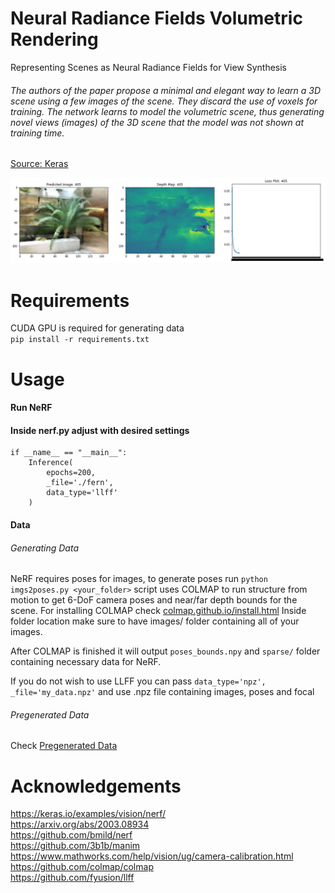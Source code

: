 # Neural Radiance Fields Volumetric Rendering
Representing Scenes as Neural Radiance Fields for View Synthesis

###### The authors of the paper propose a minimal and elegant way to learn a 3D scene using a few images of the scene. They discard the use of voxels for training. The network learns to model the volumetric scene, thus generating novel views (images) of the 3D scene that the model was not shown at training time.
[Source: Keras](https://keras.io/examples/vision/nerf/)

![nerf-volumetric](example/download.png?raw=true)

# Requirements
CUDA GPU is required for generating data <br />
```pip install -r requirements.txt```

# Usage
#### Run NeRF
#### Inside nerf.py adjust with desired settings
```
if __name__ == "__main__":
    Inference(
        epochs=200,
        _file='./fern',
        data_type='llff'
    )

```

#### Data
###### Generating Data
NeRF requires poses for images, to generate poses run ```python imgs2poses.py <your_folder>``` script uses COLMAP to run structure from motion to get 6-DoF camera poses and near/far depth bounds for the scene. For installing COLMAP check [colmap.github.io/install.html](https://colmap.github.io/install.html)
Inside folder location make sure to have images/ folder containing all of your images. <br />

After COLMAP is finished it will output ```poses_bounds.npy``` and ```sparse/``` folder containing necessary data for NeRF. <br />

If you do not wish to use LLFF you can pass ```data_type='npz', _file='my_data.npz'``` and use .npz file containing images, poses and focal

###### Pregenerated Data

Check [Pregenerated Data](https://drive.google.com/drive/folders/128yBriW1IG_3NJ5Rp7APSTZsJqdJdfc1) <br />

# Acknowledgements
https://keras.io/examples/vision/nerf/ <br />
https://arxiv.org/abs/2003.08934 <br />
https://github.com/bmild/nerf <br />
https://github.com/3b1b/manim <br />
https://www.mathworks.com/help/vision/ug/camera-calibration.html <br />
https://github.com/colmap/colmap <br />
https://github.com/fyusion/llff <br />
